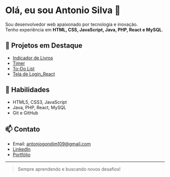 # Olá, eu sou Antonio Silva 👋

Sou desenvolvedor web apaixonado por tecnologia e inovação.  
Tenho experiência em **HTML, CSS, JavaScript, Java, PHP, React e MySQL**.

## 🚀 Projetos em Destaque
- [Indicador de Livros](http://projeto-indicador-de-livros-bpcuianix.vercel.app/)
- [Timer](https://projeto-timer-13d4na39f-antonio-silvas-projects-8cc96ebf.vercel.app/)
- [To-Do List](https://projeto-to-do-list-rho.vercel.app/)
- [Tela de Login_React](https://projeto-react-js-navy.vercel.app/)

## 💼 Habilidades
- HTML5, CSS3, JavaScript
- Java, PHP, React, MySQL
- Git e GitHub

## 📫 Contato
- Email: antoniogondim109@gmail.com
- [LinkedIn](https://www.linkedin.com/in/antonio-silva-3949a02a8/)
- [Portfólio](http://localhost/ProjetoPortifolioWeb/paginaInicial.html)

---

> Sempre aprendendo e buscando novos desafios!
